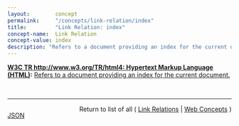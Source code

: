 ```yaml
---
layout:        concept
permalink:     "/concepts/link-relation/index"
title:         "Link Relation: index"
concept-name:  Link Relation
concept-value: index
description: "Refers to a document providing an index for the current document."
---
```


**[W3C TR http://www.w3.org/TR/html4: Hypertext Markup Language (HTML)](/specs/W3C/TR/html4 "This specification defines the HyperText Markup Language (HTML), the publishing language of the World Wide Web. This specification defines HTML 4.01, which is a subversion of HTML 4. In addition to the text, multimedia, and hyperlink features of the previous versions of HTML (HTML 3.2 and HTML 2.0), HTML 4 supports more multimedia options, scripting languages, style sheets, better printing facilities, and documents that are more accessible to users with disabilities. HTML 4 also takes great strides towards the internationalization of documents, with the goal of making the Web truly World Wide."):** [Refers to a document providing an index for the current document.](http://www.w3.org/TR/html4/types.html#type-links "Read documentation for Link Relation &#34;index&#34;")

<br/>
<hr/>

<p style="float : left"><a href="./index.json" title="JSON representing this particular Web Concept value">JSON</a></p>
<p style="text-align: right">Return to list of all ( <a href="../link-relation/">Link Relations</a> | <a href="../">Web Concepts</a> )</p>
